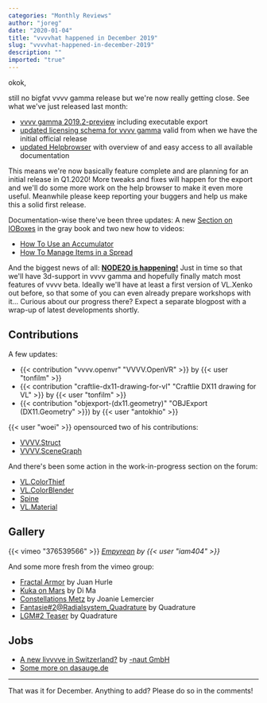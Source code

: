 ```yaml
---
categories: "Monthly Reviews"
author: "joreg"
date: "2020-01-04"
title: "vvvvhat happened in December 2019"
slug: "vvvvhat-happened-in-december-2019"
description: ""
imported: "true"
---
```



okok,

still no bigfat vvvv gamma release but we're now really getting close. See what we've just released last month:
* [vvvv gamma 2019.2-preview](/blog/2020/vvvv-gamma-2019.2-preview) including executable export
* [updated licensing schema for vvvv gamma](/blog/2019/vvvv-gamma-licensing-2) valid from when we have the initial official release
* [updated Helpbrowser](/blog/2019/vl-getting-you-started) with overview of and easy access to all available documentation

This means we're now basically feature complete and are planning for an initial release in Q1.2020! More tweaks and fixes will happen for the export and we'll do some more work on the help browser to make it even more useful. Meanwhile please keep reporting your buggers and help us make this a solid first release. 

Documentation-wise there've been three updates: A new [Section on IOBoxes](https://vvvv.gitbooks.io/the-gray-book/content/en/reference/vl/ioboxes.html) in the gray book and two new how to videos: 
* [How To Use an Accumulator](https://youtu.be/ZOVOBxHHP00)
* [How To Manage Items in a Spread](https://youtu.be/KDMqj3TognI)

And the biggest news of all: **[NODE20 is happening!](/blog/2019/node-2020)** Just in time so that we'll have 3d-support in vvvv gamma and hopefully finally match most features of vvvv beta. Ideally we'll have at least a first version of VL.Xenko out before, so that some of you can even already prepare workshops with it... Curious about our progress there? Expect a separate blogpost with a wrap-up of latest developments shortly.

## Contributions

A few updates:
* {{< contribution "vvvv.openvr" "VVVV.OpenVR" >}} by {{< user "tonfilm" >}} 
* {{< contribution "craftlie-dx11-drawing-for-vl" "Craftlie DX11 drawing for VL" >}} by {{< user "tonfilm" >}}
* {{< contribution "objexport-(dx11.geometry)" "OBJExport (DX11.Geometry" >}}) by {{< user "antokhio" >}}

{{< user "woei" >}} opensourced two of his contributions:
* [VVVV.Struct](https://github.com/woeishi/VVVV.Struct)
* [VVVV.SceneGraph](https://github.com/woeishi/VVVV.SceneGraph)

And there's been some action in the work-in-progress section on the forum:
* [VL.ColorThief](https://discourse.vvvv.org/t/vl-colorthief/18028)
* [VL.ColorBlender](https://discourse.vvvv.org/t/vl-colorblender/18040)
* [Spine](https://discourse.vvvv.org/t/spine/18074)
* [VL.Material](https://discourse.vvvv.org/t/vl-material/18087)

## Gallery

{{< vimeo "376539566" >}}
*[Empyrean](/blog/empyrean-kinetic-light-installation-by-volna-2a-production) by {{< user "iam404" >}}*

And some more fresh from the vimeo group:
* [Fractal Armor](https://vimeo.com/381776756) by Juan Hurle
* [Kuka on Mars](https://vimeo.com/380808661) by Di Ma
* [Constellations Metz](https://vimeo.com/378519049) by Joanie Lemercier
* [Fantasie#2@Radialsystem_Quadrature](https://vimeo.com/378256231) by Quadrature
* [LGM#2 Teaser](https://vimeo.com/378276781) by Quadrature

## Jobs

* [A new livvvve in Switzerland?](https://discourse.vvvv.org/t/a-new-livvvve-in-switzerland/18112) by [-naut GmbH](https://legacy.vvvv.org/businesses/naut-gmbh)
* [Some more on dasauge.de](https://dasauge.de/sta/Vvvv/)

---

That was it for December. Anything to add? Please do so in the comments!

